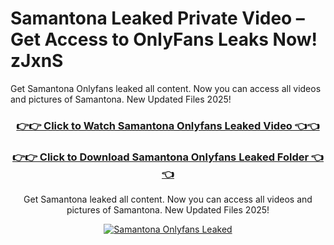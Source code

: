 # Samantona Leaked Private Video – Get Access to OnlyFans Leaks Now! zJxnS

Get Samantona Onlyfans leaked all content. Now you can access all videos and pictures of Samantona. New Updated Files 2025!  
<div align="center">
  
### [👉👉 Click to Watch Samantona Onlyfans Leaked Video 👈👈](https://links2leaks.com/samantona)  
### [👉👉 Click to Download Samantona Onlyfans Leaked Folder 👈👈](https://links2leaks.com/samantona)  

Get Samantona leaked all content. Now you can access all videos and pictures of Samantona. New Updated Files 2025!  

[![Samantona Onlyfans Leaked](https://i.ibb.co/93hzkbrt/l2l.gif)](https://links2leaks.com/samantona)  

</div>
